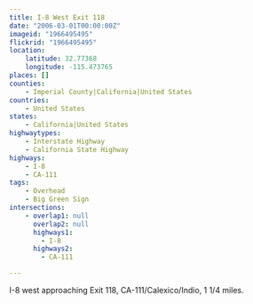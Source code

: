 ```yaml
---
title: I-8 West Exit 118
date: "2006-03-01T00:00:00Z"
imageid: "1966495495"
flickrid: "1966495495"
location:
    latitude: 32.77368
    longitude: -115.473765
places: []
counties:
    - Imperial County|California|United States
countries:
    - United States
states:
    - California|United States
highwaytypes:
    - Interstate Highway
    - California State Highway
highways:
    - I-8
    - CA-111
tags:
    - Overhead
    - Big Green Sign
intersections:
    - overlap1: null
      overlap2: null
      highways1:
        - I-8
      highways2:
        - CA-111

---
```

I-8 west approaching Exit 118, CA-111/Calexico/Indio, 1 1/4 miles.